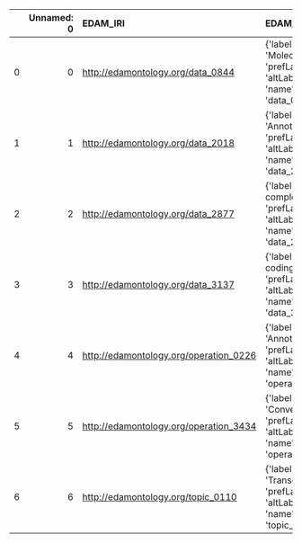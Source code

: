 |    |   Unnamed: 0 | EDAM_IRI                               | EDAM_DESC                                                                              | SBO_IRI                              | SBO_DESC                     |
|---:|-------------:|:---------------------------------------|:---------------------------------------------------------------------------------------|:-------------------------------------|:-----------------------------|
|  0 |            0 | http://edamontology.org/data_0844      | {'label': 'Molecular mass', 'prefLabel': None, 'altLabel': None, 'name': 'data_0844'}  | http://biomodels.net/SBO/SBO_0000647 | {'label': 'Molecular mass'}  |
|  1 |            1 | http://edamontology.org/data_2018      | {'label': 'Annotation', 'prefLabel': None, 'altLabel': None, 'name': 'data_2018'}      | http://biomodels.net/SBO/SBO_0000550 | {'label': 'Annotation'}      |
|  2 |            2 | http://edamontology.org/data_2877      | {'label': 'Protein complex', 'prefLabel': None, 'altLabel': None, 'name': 'data_2877'} | http://biomodels.net/SBO/SBO_0000297 | {'label': 'Protein complex'} |
|  3 |            3 | http://edamontology.org/data_3137      | {'label': 'Non-coding RNA', 'prefLabel': None, 'altLabel': None, 'name': 'data_3137'}  | http://biomodels.net/SBO/SBO_0000334 | {'label': 'Non-coding RNA'}  |
|  4 |            4 | http://edamontology.org/operation_0226 | {'label': 'Annotation', 'prefLabel': None, 'altLabel': None, 'name': 'operation_0226'} | http://biomodels.net/SBO/SBO_0000550 | {'label': 'Annotation'}      |
|  5 |            5 | http://edamontology.org/operation_3434 | {'label': 'Conversion', 'prefLabel': None, 'altLabel': None, 'name': 'operation_3434'} | http://biomodels.net/SBO/SBO_0000182 | {'label': 'Conversion'}      |
|  6 |            6 | http://edamontology.org/topic_0110     | {'label': 'Transcription', 'prefLabel': None, 'altLabel': None, 'name': 'topic_0110'}  | http://biomodels.net/SBO/SBO_0000183 | {'label': 'Transcription'}   |